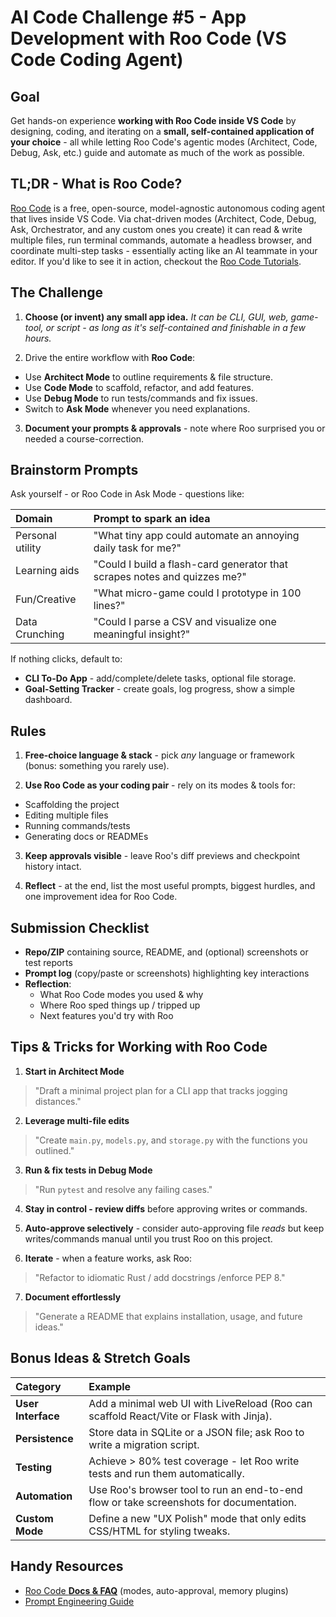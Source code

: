 # AI Code Challenge #5 - App Development with Roo Code (VS Code Coding Agent)

## Goal

Get hands-on experience **working with Roo Code inside VS Code** by designing, coding, and iterating on a **small, self-contained application of your choice** - all while letting Roo Code's agentic modes (Architect, Code, Debug, Ask, etc.) guide and automate as much of the work as possible.

## TL;DR - What is Roo Code?
[Roo Code](https://marketplace.visualstudio.com/items?itemName=RooVeterinaryInc.roo-cline) is a free, open-source, model-agnostic autonomous coding agent that lives inside VS Code. Via chat-driven modes (Architect, Code, Debug, Ask, Orchestrator, and any custom ones you create) it can read & write multiple files, run terminal commands, automate a headless browser, and coordinate multi-step tasks - essentially acting like an AI teammate in your editor. If you'd like to see it in action, checkout the [Roo Code Tutorials](https://www.youtube.com/playlist?list=PL4byA17WHbJDbVggHuQrDACIQCHUwhNQm).

## The Challenge

1. **Choose (or invent) any small app idea.** _It can be CLI, GUI, web, game-tool, or script - as long as it's self-contained and finishable in a few hours._

2. Drive the entire workflow with **Roo Code**:

- Use **Architect Mode** to outline requirements & file structure.
- Use **Code Mode** to scaffold, refactor, and add features.
- Use **Debug Mode** to run tests/commands and fix issues.
- Switch to **Ask Mode** whenever you need explanations.

3. **Document your prompts & approvals** - note where Roo surprised you or needed a course-correction.

## Brainstorm Prompts

Ask yourself - or Roo Code in Ask Mode - questions like:

| **Domain**        | **Prompt to spark an idea**        |
|:------------------|:-----------------------------------|
| Personal utility | "What tiny app could automate an annoying daily task for me?" |
| Learning aids    | "Could I build a flash-card generator that scrapes notes and quizzes me?" |
| Fun/Creative     | "What micro-game could I prototype in 100 lines?" |
| Data Crunching   | "Could I parse a CSV and visualize one meaningful insight?" |

If nothing clicks, default to:
- **CLI To-Do App** - add/complete/delete tasks, optional file storage.
- **Goal-Setting Tracker** - create goals, log progress, show a simple dashboard.

## Rules

1. **Free-choice language & stack** - pick _any_ language or framework (bonus: something you rarely use).

2. **Use Roo Code as your coding pair** - rely on its modes & tools for:
- Scaffolding the project
- Editing multiple files
- Running commands/tests
- Generating docs or READMEs

3. **Keep approvals visible** - leave Roo's diff previews and checkpoint history intact.

4. **Reflect** - at the end, list the most useful prompts, biggest hurdles, and one improvement idea for Roo Code.

## Submission Checklist

- **Repo/ZIP** containing source, README, and (optional) screenshots or test reports
- **Prompt log** (copy/paste or screenshots) highlighting key interactions
- **Reflection**:
  - What Roo Code modes you used & why
  - Where Roo sped things up / tripped up
  - Next features you'd try with Roo

## Tips & Tricks for Working with Roo Code

1. **Start in Architect Mode**

> "Draft a minimal project plan for a CLI app that tracks jogging distances."

2. **Leverage multi-file edits**

> "Create `main.py`, `models.py`, and `storage.py` with the functions you outlined."

3. **Run & fix tests in Debug Mode**

> "Run `pytest` and resolve any failing cases."

4. **Stay in control - review diffs** before approving writes or commands.

5. **Auto-approve selectively** - consider auto-approving file _reads_ but keep writes/commands manual until you trust Roo on this project.

6. **Iterate** - when a feature works, ask Roo:

> "Refactor to idiomatic Rust / add docstrings /enforce PEP 8."

7. **Document effortlessly**

> "Generate a README that explains installation, usage, and future ideas."

## Bonus Ideas & Stretch Goals

| **Category**       | **Example** |
|:-------------------|:------------|
| **User Interface** | Add a minimal web UI with LiveReload (Roo can scaffold React/Vite or Flask with Jinja). |
| **Persistence**    | Store data in SQLite or a JSON file; ask Roo to write a migration script. |
| **Testing**        | Achieve > 80% test coverage - let Roo write tests and run them automatically. |
| **Automation**     | Use Roo's browser tool to run an end-to-end flow or take screenshots for documentation. |
| **Custom Mode**    | Define a new "UX Polish" mode that only edits CSS/HTML for styling tweaks. |

## Handy Resources

- [Roo Code **Docs & FAQ**](https://docs.roocode.com/) (modes, auto-approval, memory plugins)
- [Prompt Engineering Guide](https://promptingguide.ai)
